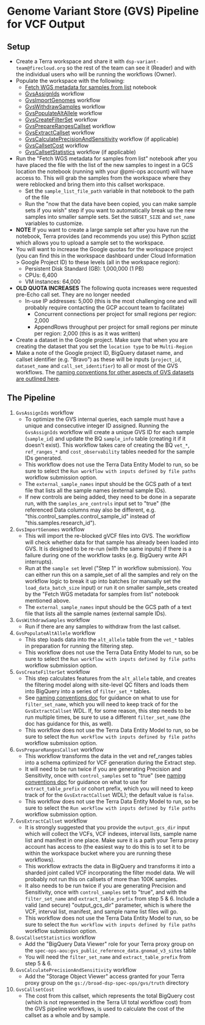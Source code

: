 # Genome Variant Store (GVS) Pipeline for VCF Output

## Setup
- Create a Terra workspace and share it with `dsp-variant-team@firecloud.org` so the rest of the team can see it (Reader) and with the individual users who will be running the workflows (Owner).
- Populate the workspace with the following:
  - [Fetch WGS metadata for samples from list](http://app.terra.bio/#workspaces/allofus-drc-wgs-dev/GVS%20AoU%20WGS%20Charlie/notebooks/launch/Fetch%20WGS%20metadata%20for%20samples%20from%20list.ipynb) notebook
  - [GvsAssignIds](https://dockstore.org/my-workflows/github.com/broadinstitute/gatk/GvsAssignIds) workflow
  - [GvsImportGenomes](https://dockstore.org/my-workflows/github.com/broadinstitute/gatk/GvsImportGenomes) workflow
  - [GvsWithdrawSamples](https://dockstore.org/my-workflows/github.com/broadinstitute/gatk/GvsWithdrawSamples) workflow
  - [GvsPopulateAltAllele](https://dockstore.org/my-workflows/github.com/broadinstitute/gatk/GvsPopulateAltAllele) workflow
  - [GvsCreateFilterSet](https://dockstore.org/my-workflows/github.com/broadinstitute/gatk/GvsCreateFilterSet) workflow
  - [GvsPrepareRangesCallset](https://dockstore.org/my-workflows/github.com/broadinstitute/gatk/GvsPrepareRangesCallset) workflow
  - [GvsExtractCallset](https://dockstore.org/my-workflows/github.com/broadinstitute/gatk/GvsExtractCallset) workflow
  - [GvsCalculatePrecisionAndSensitivity](https://dockstore.org/workflows/github.com/broadinstitute/gatk/GvsCalculatePrecisionAndSensitivity) workflow (if applicable)
  - [GvsCallsetCost](https://dockstore.org/workflows/github.com/broadinstitute/gatk/GvsCallsetCost) workflow
  - [GvsCallsetStatistics](https://dockstore.org/workflows/github.com/broadinstitute/gatk/GvsCallsetStatistics) workflow (if applicable)
- Run the "Fetch WGS metadata for samples from list" notebook after you have placed the file with the list of the new samples to ingest in a GCS location the notebook (running with your @pmi-ops account) will have access to.  This will grab the samples from the workspace where they were reblocked and bring them into this callset workspace.
  - Set the `sample_list_file_path` variable in that notebook to the path of the file
  - Run the "now that the data have been copied, you can make sample sets if you wish" step if you want to automatically break up the new samples into smaller sample sets.  Set the `SUBSET_SIZE` and `set_name` variables to customize.
- **NOTE** If you want to create a large sample set after you have run the notebook, Terra provides (and recommends you use) this Python [script](https://github.com/broadinstitute/firecloud-tools/tree/master/scripts/import_large_tsv) which allows you to upload a sample set to the workspace.
- You will want to increase the Google quotas for the workspace project (you can find this in the workspace dashboard under Cloud Information > Google Project ID) to these levels (all in the workspace region):
  - Persistent Disk Standard (GB): 1,000,000 (1 PB)
  - CPUs: 6,400
  - VM instances: 64,000
- **OLD QUOTA INCREASES** The following quota increases were requested pre-Echo call set. They are no longer needed
    - In-use IP addresses: 5,000 (this is the most challenging one and will probably require contacting the GCP account team to facilitate)
        - Concurrent connections per project for small regions per region: 2,000
        - AppendRows throughput per project for small regions per minute per region: 2,000 (this is as it was written)
- Create a dataset in the Google project. Make sure that when you are creating the dataset that you set the `location type` to be `Multi-Region`
- Make a note of the Google project ID, BigQuery dataset name, and callset identifier (e.g. "Bravo") as these will be inputs (`project_id`, `dataset_name` and `call_set_identifier`) to all or most of the GVS workflows. The [naming conventions for other aspects of GVS datasets are outlined here](https://docs.google.com/document/d/1pNtuv7uDoiOFPbwe4zx5sAGH7MyxwKqXkyrpNmBxeow).

## The Pipeline
1. `GvsAssignIds` workflow
   - To optimize the GVS internal queries, each sample must have a unique and consecutive integer ID assigned. Running the `GvsAssignIds` workflow will create a unique GVS ID for each sample (`sample_id`) and update the BQ `sample_info` table (creating it if it doesn't exist). This workflow takes care of creating the BQ `vet_*`, `ref_ranges_*` and `cost_observability` tables needed for the sample IDs generated.
   - This workflow does not use the Terra Data Entity Model to run, so be sure to select the `Run workflow with inputs defined by file paths` workflow submission option.
   -  The `external_sample_names` input should be the GCS path of a text file that lists all the sample names (external sample IDs).
   - If new controls are being added, they need to be done in a separate run, with the `samples_are_controls` input set to "true" (the referenced Data columns may also be different, e.g. "this.control_samples.control_sample_id" instead of "this.samples.research_id").
2. `GvsImportGenomes` workflow
   - This will import the re-blocked gVCF files into GVS. The workflow will check whether data for that sample has already been loaded into GVS. It is designed to be re-run (with the same inputs) if there is a failure during one of the workflow tasks (e.g. BigQuery write API interrupts).
   - Run at the `sample set` level ("Step 1" in workflow submission).  You can either run this on a sample_set of all the samples and rely on the workflow logic to break it up into batches (or manually set the `load_data_batch_size` input) or run it on smaller sample_sets created by the "Fetch WGS metadata for samples from list" notebook mentioned above.  
   - The `external_sample_names` input should be the GCS path of a text file that lists all the sample names (external sample IDs).
3. `GvsWithdrawSamples` workflow
   - Run if there are any samples to withdraw from the last callset.
4. `GvsPopulateAltAllele` workflow
   - This step loads data into the `alt_allele` table from the `vet_*` tables in preparation for running the filtering step.
   - This workflow does not use the Terra Data Entity Model to run, so be sure to select the `Run workflow with inputs defined by file paths` workflow submission option.
5. `GvsCreateFilterSet` workflow
   - This step calculates features from the `alt_allele` table, and creates the filtering model along with site-level QC filters and loads them into BigQuery into a series of `filter_set_*` tables.
   - See [naming conventions doc](https://docs.google.com/document/d/1pNtuv7uDoiOFPbwe4zx5sAGH7MyxwKqXkyrpNmBxeow) for guidance on what to use for `filter_set_name`, which you will need to keep track of for the `GvsExtractCallset` WDL. If, for some reason, this step needs to be run multiple times, be sure to use a different `filter_set_name` (the doc has guidance for this, as well).
   - This workflow does not use the Terra Data Entity Model to run, so be sure to select the `Run workflow with inputs defined by file paths` workflow submission option.
6. `GvsPrepareRangesCallset` workflow
   - This workflow transforms the data in the vet and ref_ranges tables into a schema optimized for VCF generation during the Extract step.
   - It will need to be run twice if you are generating Precision and Sensitivity, once with `control_samples` set to "true" (see [naming conventions doc](https://docs.google.com/document/d/1pNtuv7uDoiOFPbwe4zx5sAGH7MyxwKqXkyrpNmBxeow) for guidance on what to use for `extract_table_prefix` or cohort prefix, which you will need to keep track of for the `GvsExtractCallset` WDL); the default value is `false`.
   - This workflow does not use the Terra Data Entity Model to run, so be sure to select the `Run workflow with inputs defined by file paths` workflow submission option.
7. `GvsExtractCallset` workflow
   - It is strongly suggested that you provide the `output_gcs_dir` input which will collect the VCFs, VCF indexes, interval lists, sample name list and manifest in one place.  Make sure it is a path your Terra proxy account has access to (the easiest way to do this is to set it to be within the workspace bucket where you are running these workflows).
   - This workflow extracts the data in BigQuery and transforms it into a sharded joint called VCF incorporating the filter model data.  We will probably not run this on callsets of more than 100K samples.
   - It also needs to be run twice if you are generating Precision and Sensitivity, once with `control_samples` set to "true", and with the `filter_set_name` and `extract_table_prefix` from step 5 & 6.  Include a valid (and secure) "output_gcs_dir" parameter, which is where the VCF, interval list, manifest, and sample name list files will go.
   - This workflow does not use the Terra Data Entity Model to run, so be sure to select the `Run workflow with inputs defined by file paths` workflow submission option.
8. `GvsCallsetStatistics` workflow
     - Add the "BigQuery Data Viewer" role for your Terra proxy group on the `spec-ops-aou:gvs_public_reference_data.gnomad_v3_sites` table 
     - You will need the `filter_set_name` and `extract_table_prefix` from step 5 & 6.
9. `GvsCalculatePrecisionAndSensitivity` workflow
    - Add the "Storage Object Viewer" access granted for your Terra proxy group on the `gs://broad-dsp-spec-ops/gvs/truth` directory
10. `GvsCallsetCost`
    - The cost from this callset, which represents the total BigQuery cost (which is not represented in the Terra UI total workflow cost) from the GVS pipeline workflows, is used to calculate the cost of the callset as a whole and by sample.
